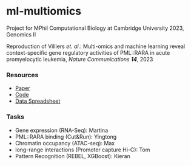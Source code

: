 # ml-multiomics
Project for MPhil Computational Biology at Cambridge University 2023, Genomics II

Reproduction of Villiers *et. al.*: Multi-omics and machine learning reveal context-specific gene
regulatory activities of PML::RARA in acute promyelocytic leukemia, *Nature Communications **14***, 2023

### Resources

- [Paper](https://www.nature.com/articles/s41467-023-36262-0)
- [Code](https://github.com/borimifsud/REBEL)
- [Data Spreadsheet](https://zenodo.org/record/7467566#.ZCLbL-zML0o)

### Tasks

- Gene expression (RNA-Seq): Martina
- PML::RARA binding (Cut&Run): Yingtong
- Chromatin occupancy (ATAC-seq): Max
- long-range interactions (Promoter capture Hi-C): Tom
- Pattern Recognition (REBEL, XGBoost): Kieran
